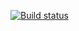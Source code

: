 [![Build status](https://ci.appveyor.com/api/projects/status/dbm0hacyne106f6j?svg=true)](https://ci.appveyor.com/project/arbprog/ra-http-crud)